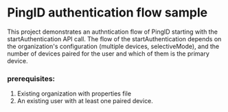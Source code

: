 # PingID authentication flow sample

This project demonstrates an authntication flow of PingID starting with the startAuthentication API call.
The flow of the startAuthentication depends on the organization's configuration (multiple devices, selectiveMode), and the number of devices paired for the user and which of them is the primary device.

### prerequisites:   
  1. Existing organization with properties file 
  2. An existing user with at least one paired device.
     
